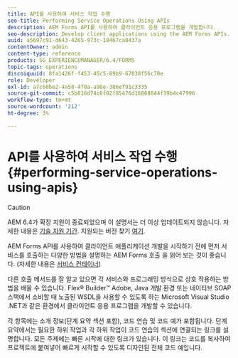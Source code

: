 ```yaml
---
title: API를 사용하여 서비스 작업 수행
seo-title: Performing Service Operations Using APIs
description: AEM Forms API를 사용하여 클라이언트 응용 프로그램을 개발합니다.
seo-description: Develop client applications using the AEM Forms APIs.
uuid: a5697c91-d643-4265-973c-18467ca0437a
contentOwner: admin
content-type: reference
products: SG_EXPERIENCEMANAGER/6.4/FORMS
topic-tags: operations
discoiquuid: 8fa1426f-f453-45c5-89b9-67038f56c70e
role: Developer
exl-id: a7c60be2-4a58-4f0a-a90e-386ef91c3335
source-git-commit: c5b816d74c6f02f85476d16868844f39b4c47996
workflow-type: tm+mt
source-wordcount: '212'
ht-degree: 3%

---
```


# API를 사용하여 서비스 작업 수행 {#performing-service-operations-using-apis}

>[!CAUTION]
>
>AEM 6.4가 확장 지원이 종료되었으며 이 설명서는 더 이상 업데이트되지 않습니다. 자세한 내용은 [기술 지원 기간](https://helpx.adobe.com/kr/support/programs/eol-matrix.html). 지원되는 버전 찾기 [여기](https://experienceleague.adobe.com/docs/).

AEM Forms API를 사용하여 클라이언트 애플리케이션 개발을 시작하기 전에 먼저 서비스를 호출하는 다양한 방법을 설명하는 AEM Forms 호출 을 읽어 보는 것이 좋습니다. (자세한 내용은 [서비스 컨테이너](/help/forms/developing/service-container.md#service-container))

다른 호출 메서드를 잘 알고 있으면 각 서비스와 프로그래밍 방식으로 상호 작용하는 방법을 배울 수 있습니다. Flex® Builder™ Adobe, Java 개발 환경 또는 네이티브 SOAP 스택에서 소비할 때 노출된 WSDL을 사용할 수 있도록 하는 Microsoft Visual Studio .NET과 같은 환경에서 클라이언트 응용 프로그램을 개발할 수 있습니다.

각 항목에는 소개 정보(단계 요약 섹션 포함), 코드 연습 및 코드 예가 포함됩니다. 단계 요약에서는 필요한 하위 작업과 각 하위 작업이 코드 연습의 섹션에 연결되는 링크를 설명합니다. 모든 주제에는 빠른 시작에 대한 링크가 있습니다. 이 링크는 코드를 복사하여 프로젝트에 붙여넣어 빠르게 시작할 수 있도록 디자인된 전체 코드 예입니다.
